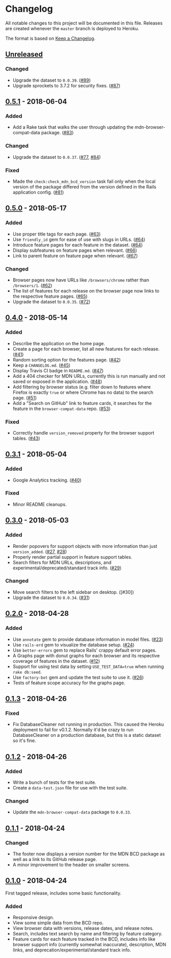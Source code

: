 # Changelog
All notable changes to this project will be documented in this file. Releases are created whenever the `master` branch is deployed to Heroku.

The format is based on [Keep a Changelog](https://keepachangelog.com/en/1.0.0/).

## [Unreleased]
### Changed
- Upgrade the dataset to `0.0.39`. ([#89])
- Upgrade sprockets to 3.7.2 for security fixes. ([#87])

## [0.5.1] - 2018-06-04
### Added
- Add a Rake task that walks the user through updating the mdn-browser-compat-data package. ([#83])

### Changed
- Upgrade the dataset to `0.0.37`. ([#77], [#84])

### Fixed
- Made the `check:check_mdn_bcd_version` task fail only when the local version of the package differed from the version defined in the Rails application config. ([#81])

## [0.5.0] - 2018-05-17
### Added
- Use proper title tags for each page. ([#63])
- Use `friendly_id` gem for ease of use with slugs in URLs. ([#64])
- Introduce feature pages for each feature in the dataset. ([#64])
- Display subfeatures on feature pages when relevant. ([#66])
- Link to parent feature on feature page when relevant. ([#67])

### Changed
- Browser pages now have URLs like `/browsers/chrome` rather than `/browsers/1`. ([#62])
- The list of features for each release on the browser page now links to the respective feature pages. ([#65])
- Upgrade the dataset to `0.0.35`. ([#72])

## [0.4.0] - 2018-05-14
### Added
- Describe the application on the home page.
- Create a page for each browser, list all new features for each release. ([#41])
- Random sorting option for the features page. ([#42])
- Keep a `CHANGELOG.md`. ([#45])
- Display Travis CI badge in `README.md`. ([#47])
- Add a 404 checker for MDN URLs, currently this is run manually and not saved or exposed in the application. ([#48])
- Add filtering by browser status (e.g. filter down to features where Firefox is exactly `true` or where Chrome has no data) to the search page. ([#51])
- Add a "Search on GitHub" link to feature cards, it searches for the feature in the `browser-compat-data` repo. ([#53])

### Fixed
- Correctly handle `version_removed` property for the browser support tables. ([#43])

## [0.3.1] - 2018-05-04
### Added
- Google Analytics tracking. ([#40])

### Fixed
- Minor README cleanups.

## [0.3.0] - 2018-05-03
### Added
- Render popovers for support objects with more information than just `version_added`. ([#27], [#28])
- Properly render partial support in feature support tables.
- Search filters for MDN URLs, descriptions, and experimental/deprecated/standard track info. ([#29])

### Changed
- Move search filters to the left sidebar on desktop. ([#30])
- Upgrade the dataset to `0.0.34`. ([#31])

## [0.2.0] - 2018-04-28
### Added
- Use `annotate` gem to provide database information in model files. ([#23])
- Use `rails-erd` gem to visualize the database setup. ([#24])
- Use `better-errors` gem to replace Rails' crappy default error pages.
- A Graphs page with donut graphs for each browser and its respective coverage of features in the dataset. ([#12])
- Support for using test data by setting `USE_TEST_DATA=true` when running `rake db:seed`.
- Use `factory-bot` gem and update the test suite to use it. ([#26])
- Tests of feature scope accuracy for the graphs page.

## [0.1.3] - 2018-04-26
### Fixed
- Fix DatabaseCleaner not running in production. This caused the Heroku deployment to fail for v0.1.2. Normally it'd be crazy to run DatabaseCleaner on a production database, but this is a static dataset so it's fine.

## [0.1.2] - 2018-04-26
### Added
- Write a bunch of tests for the test suite.
- Create a `data-test.json` file for use with the test suite.

### Changed
- Update the `mdn-browser-compat-data` package to `0.0.33`.

## [0.1.1] - 2018-04-24
### Changed
- The footer now displays a version number for the MDN BCD package as well as a link to its GitHub release page.
- A minor improvement to the header on smaller screens.

## [0.1.0] - 2018-04-24

First tagged release, includes some basic functionality.

### Added
- Responsive design.
- View some simple data from the BCD repo.
- View browser data with versions, release dates, and release notes.
- Search, includes text search by name and filtering by feature category.
- Feature cards for each feature tracked in the BCD, includes info like browser support info (currently somewhat inaccurate), description, MDN links, and deprecation/experimental/standard track info.

[#12]: https://github.com/connorshea/mdn-compat-data-explorer/pull/12
[#23]: https://github.com/connorshea/mdn-compat-data-explorer/pull/23
[#24]: https://github.com/connorshea/mdn-compat-data-explorer/pull/24
[#26]: https://github.com/connorshea/mdn-compat-data-explorer/pull/26
[#27]: https://github.com/connorshea/mdn-compat-data-explorer/pull/27
[#28]: https://github.com/connorshea/mdn-compat-data-explorer/pull/28
[#29]: https://github.com/connorshea/mdn-compat-data-explorer/pull/29
[#31]: https://github.com/connorshea/mdn-compat-data-explorer/pull/31
[#40]: https://github.com/connorshea/mdn-compat-data-explorer/pull/40
[#41]: https://github.com/connorshea/mdn-compat-data-explorer/pull/41
[#42]: https://github.com/connorshea/mdn-compat-data-explorer/pull/42
[#43]: https://github.com/connorshea/mdn-compat-data-explorer/pull/43
[#45]: https://github.com/connorshea/mdn-compat-data-explorer/pull/45
[#47]: https://github.com/connorshea/mdn-compat-data-explorer/pull/47
[#48]: https://github.com/connorshea/mdn-compat-data-explorer/pull/48
[#51]: https://github.com/connorshea/mdn-compat-data-explorer/pull/51
[#53]: https://github.com/connorshea/mdn-compat-data-explorer/pull/53
[#62]: https://github.com/connorshea/mdn-compat-data-explorer/pull/62
[#63]: https://github.com/connorshea/mdn-compat-data-explorer/pull/63
[#64]: https://github.com/connorshea/mdn-compat-data-explorer/pull/64
[#65]: https://github.com/connorshea/mdn-compat-data-explorer/pull/65
[#66]: https://github.com/connorshea/mdn-compat-data-explorer/pull/66
[#67]: https://github.com/connorshea/mdn-compat-data-explorer/pull/67
[#72]: https://github.com/connorshea/mdn-compat-data-explorer/pull/72
[#77]: https://github.com/connorshea/mdn-compat-data-explorer/pull/77
[#81]: https://github.com/connorshea/mdn-compat-data-explorer/pull/81
[#83]: https://github.com/connorshea/mdn-compat-data-explorer/pull/83
[#84]: https://github.com/connorshea/mdn-compat-data-explorer/pull/84
[#87]: https://github.com/connorshea/mdn-compat-data-explorer/pull/87
[#89]: https://github.com/connorshea/mdn-compat-data-explorer/pull/89

[Unreleased]: https://github.com/connorshea/mdn-compat-data-explorer/compare/v0.5.1...HEAD
[0.5.1]: https://github.com/connorshea/mdn-compat-data-explorer/compare/v0.5.0...v0.5.1
[0.5.0]: https://github.com/connorshea/mdn-compat-data-explorer/compare/v0.4.0...v0.5.0
[0.4.0]: https://github.com/connorshea/mdn-compat-data-explorer/compare/v0.3.1...v0.4.0
[0.3.1]: https://github.com/connorshea/mdn-compat-data-explorer/compare/v0.3.0...v0.3.1
[0.3.0]: https://github.com/connorshea/mdn-compat-data-explorer/compare/v0.2.1....v0.3.0
[0.2.1]: https://github.com/connorshea/mdn-compat-data-explorer/compare/v0.2.0...v0.2.1
[0.2.0]: https://github.com/connorshea/mdn-compat-data-explorer/compare/v0.1.3...v0.2.0
[0.1.3]: https://github.com/connorshea/mdn-compat-data-explorer/compare/v0.1.2...v0.1.3
[0.1.2]: https://github.com/connorshea/mdn-compat-data-explorer/compare/v0.1.1...v0.1.2
[0.1.1]: https://github.com/connorshea/mdn-compat-data-explorer/compare/v0.1.0...v0.1.1
[0.1.0]: https://github.com/connorshea/mdn-compat-data-explorer/compare/ee9ba623834b8872fc7f6dac97f0197cf29c311b...v0.1.0
